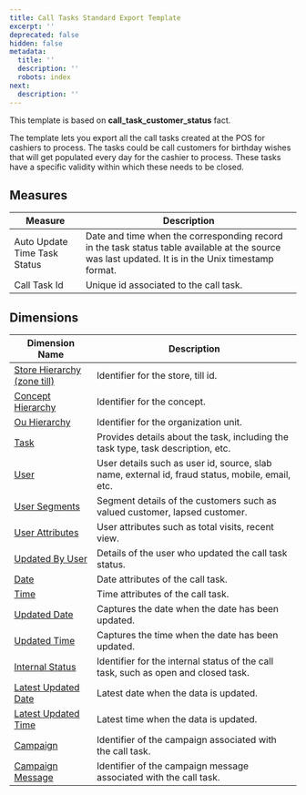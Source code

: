 ```yaml
---
title: Call Tasks Standard Export Template
excerpt: ''
deprecated: false
hidden: false
metadata:
  title: ''
  description: ''
  robots: index
next:
  description: ''
---
```

This template is based on **call\_task\_customer\_status** fact.

The template lets you export all the call tasks created at the POS for cashiers to process. The tasks could be call customers for birthday wishes that will get populated every day for the cashier to process. These tasks have a specific validity within which these needs to be closed. 

## Measures

| Measure                      | Description                                                                                                                                        |
| ---------------------------- | -------------------------------------------------------------------------------------------------------------------------------------------------- |
| Auto Update Time Task Status | Date and time when the corresponding record in the task status table available at the source was last updated. It is in the Unix timestamp format. |
| Call Task Id                 | Unique id associated to the call task.                                                                                                             |

## Dimensions

| Dimension Name                                                                                         | Description                                                                                     |
| ------------------------------------------------------------------------------------------------------ | ----------------------------------------------------------------------------------------------- |
| [Store Hierarchy (zone till)](https://docs.capillarytech.com/docs/dimension-tables#zone-till)          | Identifier for the store, till id.                                                              |
| [Concept Hierarchy](https://docs.capillarytech.com/docs/dimension-tables#zone-till)                    | Identifier for the concept.                                                                     |
| [Ou Hierarchy](https://docs.capillarytech.com/docs/dimension-tables#zone-till)                         | Identifier for the organization unit.                                                           |
| [Task](https://docs.capillarytech.com/docs/dimension-tables#tasks)                                     | Provides details about the task, including the task type, task description, etc.                |
| [User](https://docs.capillarytech.com/docs/dimension-tables#users-users)                               | User details such as user id, source, slab name, external id, fraud status, mobile, email, etc. |
| [User Segments](https://docs.capillarytech.com/docs/dimension-tables#users-users)                      | Segment details of the customers such as valued customer, lapsed customer.                      |
| [User Attributes](https://docs.capillarytech.com/docs/dimension-tables#users-users)                    | User attributes such as total visits, recent view.                                              |
| [Updated By User](https://docs.capillarytech.com/docs/dimension-tables#users-users)                    | Details of the user who updated the call task status.                                           |
| [Date](https://docs.capillarytech.com/docs/dimension-tables#date)                                      | Date attributes of the call task.                                                               |
| [Time](https://docs.capillarytech.com/docs/dimension-tables#time)                                      | Time attributes of the call task.                                                               |
| [Updated Date](https://docs.capillarytech.com/docs/dimension-tables#date)                              | Captures the date when the date has been updated.                                               |
| [Updated Time](https://docs.capillarytech.com/docs/dimension-tables#time)                              | Captures the time when the date has been updated.                                               |
| [Internal Status](https://docs.capillarytech.com/docs/dimension-tables#internal-status)                | Identifier for the internal status of the call task, such as open and closed task.              |
| [Latest Updated Date](https://docs.capillarytech.com/docs/dimension-tables#date)                       | Latest date when the data is updated.                                                           |
| [Latest Updated Time](https://docs.capillarytech.com/docs/dimension-tables#time)                       | Latest time when the data is updated.                                                           |
| [Campaign](https://docs.capillarytech.com/docs/dimension-tables#campaigns)                             | Identifier of the campaign associated with the call task.                                       |
| [Campaign Message](https://docs.capillarytech.com/docs/dimension-tables#campaign-message-campaign_msg) | Identifier of the campaign message associated with the call task.                               |
